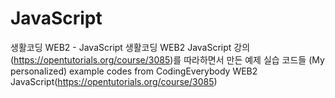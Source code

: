 # JavaScript
 생활코딩 WEB2 - JavaScript
 생활코딩 WEB2 JavaScript 강의(https://opentutorials.org/course/3085)를 따라하면서 만든 예제 실습 코드들
(My personalized) example codes from CodingEverybody WEB2 JavaScript(https://opentutorials.org/course/3085)
